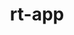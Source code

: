 ---
permalink: /engineering/projects/rt-app/
project_link_name: rt-app
project_url: https://github.com/scheduler-tools/rt-app
statsAvailable: 'true'
title: rt-app
---